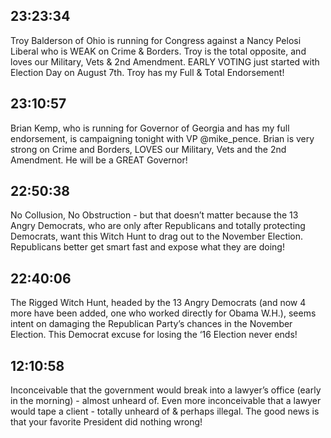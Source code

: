 ## 23:23:34
Troy Balderson of Ohio is running for Congress against a Nancy Pelosi Liberal who is WEAK on Crime &amp; Borders. Troy is the total opposite, and loves our Military, Vets &amp; 2nd Amendment. EARLY VOTING just started with Election Day on August 7th. Troy has my Full &amp; Total Endorsement!
## 23:10:57
Brian Kemp, who is running for Governor of Georgia and has my full endorsement, is campaigning tonight with VP @mike_pence. Brian is very strong on Crime and Borders, LOVES our Military, Vets and the 2nd Amendment. He will be a GREAT Governor!
## 22:50:38
No Collusion, No Obstruction - but that doesn’t matter because the 13 Angry Democrats, who are only after Republicans and totally protecting Democrats, want this Witch Hunt to drag out to the November Election. Republicans better get smart fast and expose what they are doing!
## 22:40:06
The Rigged Witch Hunt, headed by the 13 Angry Democrats (and now 4 more have been added, one who worked directly for Obama W.H.), seems intent on damaging the Republican Party’s chances in the November Election. This Democrat excuse for losing the ‘16 Election never ends!
## 12:10:58
Inconceivable that the government would break into a lawyer’s office (early in the morning) - almost unheard of. Even more inconceivable that a lawyer would tape a client - totally unheard of &amp; perhaps illegal. The good news is that your favorite President did nothing wrong!
